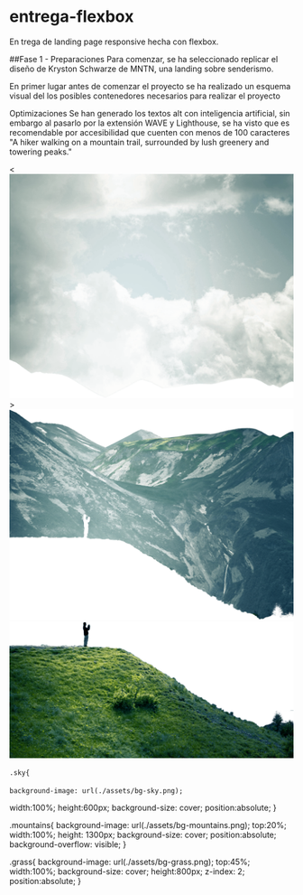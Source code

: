 # entrega-flexbox
 En trega de landing page responsive hecha con flexbox.

##Fase 1 - Preparaciones
Para comenzar, se ha seleccionado replicar el diseño de Kryston Schwarze de MNTN, una landing sobre senderismo.

En primer lugar antes de comenzar el proyecto se ha realizado un esquema visual del los posibles contenedores necesarios para realizar el proyecto

Optimizaciones
Se han generado los textos alt con inteligencia artificial, sin embargo al pasarlo por la extensión WAVE y Lighthouse, se ha visto que es recomendable por accesibilidad que cuenten con menos de 100 caracteres
"A hiker walking on a mountain trail, surrounded by lush greenery and towering peaks."

   <main>
        <div class="bg-image">
        <<img src="./assets/bg-sky.png" alt="" >>
        <img src="./assets/bg-mountains.png" alt="" >
        <img src="./assets/bg-grass.png" alt="" >
        <span class="bg-gradient"></span>
    </div>

    .sky{
    
    background-image: url(./assets/bg-sky.png);
   width:100%;
  height:600px;
   background-size: cover;
   position:absolute;
}


.mountains{
    background-image: url(./assets/bg-mountains.png);
    top:20%;
    width:100%;
    height: 1300px;
    background-size: cover;
   position:absolute;
   background-overflow: visible;
    }

.grass{
    background-image: url(./assets/bg-grass.png);
    top:45%;
    width:100%;
    background-size: cover;
height:800px;
   z-index: 2;
   position:absolute;
}